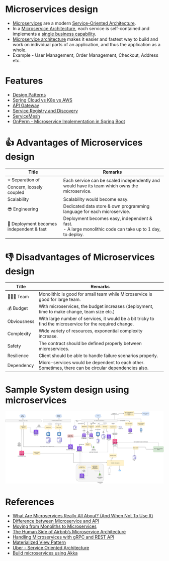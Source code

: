 # Microservices design
- [Microservices](https://microservices.io/index.html) are a modern [Service-Oriented Architecture](https://www.geeksforgeeks.org/service-oriented-architecture/).
- In a [Microservice Architecture](), each service is self-contained and implements a [single business capability](../ArchitecturePatterns/DomainDrivenArchitecture.md).
- [Microservice architecture]() makes it easier and fastest way to build and work on individual parts of an application, and thus the application as a whole.
- Example - User Management, Order Management, Checkout, Address etc.

# Features
- [Design Patterns](DesignPatterns/Readme.md)
- [Spring Cloud vs K8s vs AWS](SpringCloudVsK8sVsAWS.md)
- [API Gateway](1_APIGateway)
- [Service Registry and Discovery](2_ServiceRegistry&Discovery/Readme.md)
- [ServiceMesh](3_ServiceMesh.md)
- [OnPerm - Microservice Implementation in Spring Boot](https://github.com/Anshul619/Programming-Languages/tree/main/1_Java/SpringBootAndMicroServices/Readme.md)

# :thumbsup: Advantages of Microservices design

| Title                                          | Remarks                                                                                                     |
|------------------------------------------------|-------------------------------------------------------------------------------------------------------------|
| :star: Separation of Concern, loosely coupled  | Each service can be scaled independently and would have its team which owns the microservice.               |
| Scalability                                    | Scalability would become easy.                                                                              |
| :sunglasses: Engineering                       | Dedicated data store & own programming language for each microservice.                                      |
| :rocket: Deployment becomes independent & fast | Deployment becomes easy, independent & fast.<br/>- A large monolithic code can take up to 1 day, to deploy. |

# :thumbsdown: Disadvantages of Microservices design

| Title                       | Remarks                                                                                                   |
|-----------------------------|-----------------------------------------------------------------------------------------------------------|
| :family_man_woman_boy: Team | Monolithic is good for small team while Microservice is good for large team.                              |
| :moneybag: Budget           | With microservices, the budget increases (deployment, time to make change, team size etc.)                |
| Obviousness                 | With large number of services, it would be a bit tricky to find the microservice for the required change. |
| Complexity                  | Wide variety of resources, exponential complexity increase.                                               |
| Safety                      | The contract should be defined properly between microservices.                                            |
| Resilience                  | Client should be able to handle failure scenarios properly.                                               |
| Dependency                  | Micro-services would be dependent to each other. Sometimes, there can be circular dependencies also.      |

# Sample System design using microservices

![](../0_HLDUseCasesProblems/FoodOrderingZomatoSwiggy/HLDFoodOrderingSystem.drawio.png)

# References
- [What Are Microservices Really All About? (And When Not To Use It)](https://www.youtube.com/watch?v=lTAcCNbJ7KE)
- [Difference between Microservice and API](https://www.geeksforgeeks.org/difference-between-microservice-and-api/)
- [Moving from Monoliths to Microservices](https://www.youtube.com/watch?v=rckfN7xFig0&list=PLMCXHnjXnTnvo6alSjVkgxV-VH6EPyvoX&index=34)
- [The Human Side of Airbnb’s Microservice Architecture](https://www.infoq.com/presentations/airbnb-culture-soa/)
- [Handling Microservices with gRPC and REST API](https://fonradar.medium.com/ali-okan-kara-a3d0b61610d)
- [Materialized View Pattern](https://medium.com/design-microservices-architecture-with-patterns/materialized-view-pattern-f29ea249f8f8)
- [Uber - Service Oriented Architecture](https://eng.uber.com/service-oriented-architecture/)
- [Build microservices using Akka](https://developer.lightbend.com/docs/akka-guide/microservices-tutorial/index.html)